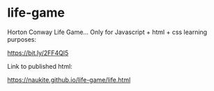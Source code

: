 # life-game
Horton Conway Life Game... Only for Javascript + html + css learning purposes:

<a>https://bit.ly/2FF4Ql5</a>

Link to published html:

<a>https://naukite.github.io/life-game/life.html</a>






